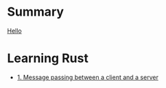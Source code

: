 # Summary
[Hello](./hello.md)
# Learning Rust
- [1. Message passing between a client and a server](./project_1.md)
